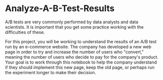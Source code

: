 # Analyze-A-B-Test-Results

A/B tests are very commonly performed by data analysts and data scientists. It is important that you get some practice working with the difficulties of these.<br>

For this project, you will be working to understand the results of an A/B test run by an e-commerce website. The company has developed a new web page in order to try and increase the number of users who "convert," meaning the number of users who decide to pay for the company's product. Your goal is to work through this notebook to help the company understand if they should implement this new page, keep the old page, or perhaps run the experiment longer to make their decision.
